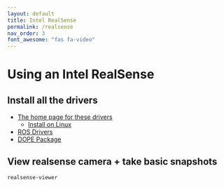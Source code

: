 ```yaml
---
layout: default
title: Intel RealSense
permalink: /realsense
nav_order: 3
font_awesome: "fas fa-video"
---
```


# <i class="{{ page.font_awesome }}"></i> Using an Intel RealSense


## Install all the drivers
- [The home page for these drivers](https://github.com/IntelRealSense/librealsense/)
	- [Install on Linux](https://github.com/IntelRealSense/librealsense/blob/master/doc/distribution_linux.md)
- [ROS Drivers](https://github.com/IntelRealSense/realsense-ros)
- [DOPE Package](https://github.com/yehengchen/DOPE-ROS-D435)

## View realsense camera + take basic snapshots
`realsense-viewer`
